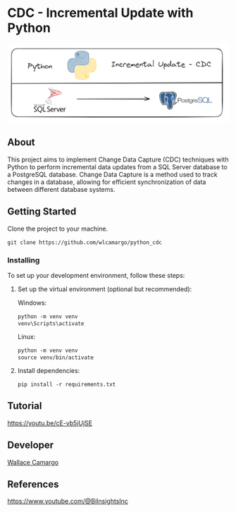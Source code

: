# CDC - Incremental Update with Python

![Imagemi](./assets/architecture.png) 


## About 

This project aims to implement Change Data Capture (CDC) techniques with Python to perform incremental data updates from a SQL Server database to a PostgreSQL database. Change Data Capture is a method used to track changes in a database, allowing for efficient synchronization of data between different database systems.

## Getting Started <a name = "getting_started"></a>

Clone the project to your machine.
```
git clone https://github.com/wlcamargo/python_cdc
```

### Installing
To set up your development environment, follow these steps:

1. Set up the virtual environment (optional but recommended):

    Windows:
    
    ```
    python -m venv venv
    venv\Scripts\activate
    ```

    Linux:
    
    ```
    python -m venv venv
    source venv/bin/activate
    ```

2. Install dependencies:

    ```
    pip install -r requirements.txt
    ```

## Tutorial 
https://youtu.be/cE-vb5jUjSE



## Developer 

[Wallace Camargo](https://www.linkedin.com/in/wallace-camargo-35b615171/) 

## References 
https://www.youtube.com/@BiInsightsInc